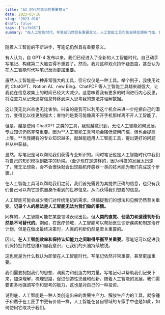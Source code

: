 ```yaml
---
title: "AI 时代写笔记的重要意义"
date: 2023-03-16
slug: "2023-016"
draft: false
tags: ["LifeOS"]
summary: "在人工智能时代，写笔记仍然具有重要意义。人工智能工具可能会降低使用门槛，但也会提高上限，因此拥有专业知识非常重要。记录个人的想法是人工智能无法为我们做的事情。人类的直觉、创造力和道德判断仍然是不可替代的。在人工智能效率和保持认知能力之间取得平衡至关重要，写笔记可以促进我们保持批判性思维和自我意识，让我们的头脑持续敏锐。"
---
```


随着人工智能的不断进步，写笔记仍然具有重要意义。

有人认为，自 GPT-4 发布以来，我们已经进入了全新的人工智能时代，自己动手写笔记、构建第二大脑变得不重要了。然而，我对这种观点持怀疑态度，甚至认为在人工智能时代写笔记反而更加重要。

虽然人工智能是一种非常强大的工具，但它仅仅是一种工具。举个例子，我使用过的 ChatGPT、Notion AI、new Bing、ChatPDF 等人工智能工具越来越强大，让我花在信息收集上的时间已经大大减少。这意味着我有更多的时间进行内心反思，将注意力从记录通常信息转移到深入思考我的想法并理解数据。

这让我无比兴奋也无比害怕，兴奋的是我可以利用这个机会来进一步挖掘自己的潜力，变得比以往更加强大；害怕的是我可能像离不开手机那样离不开人工智能了。

但是，越是使用 ChatGPT 之类的工具，我就越意识到，无论人工智能如何发展，专业知识仍然非常重要。因为**人工智能工具可能会降低使用门槛，但也会提高上限。**当我拥有的专业知识越多，就越能运用人工智能工具，提出更好的问题并从中获益。

显然，写笔记是可以帮助我们获得专业知识的。同时笔记也是人工智能时代中我们将自己的知识模拟到数字的桥梁。（至少现在是这样的，因为科技的发展太迅速了，我无法想象，会不会很快就会出现脑机传感器一类的技术能为我们完成这个步骤。）

在人工智能工具可以帮助我们之前，我们首先需要为其提供正确的信息，也只有我们自己可以向它提供自身所看到的世界信息，从而获得我们想要的信息。

人工智能可能会减少我们对传统笔记的需求，但捕捉我们的想法和见解仍然至关重要。**记录个人的想法是人工智能无法为我们做的事情。**

同样的，人工智能可能在某些领域表现出色，但**人类的直觉、创造力和道德判断仍然是不可替代的**。例如，在医疗领域，人工智能可以帮助医生诊断疾病和制定治疗计划，但是在做出最终决策时，人类的判断仍然是至关重要的。

因此，**在人工智能效率和保持认知能力之间取得平衡至关重要**。写笔记可以促进我们保持批判性思维和自我意识，让我们的头脑持续敏锐。

这也就是为什么我认为即使在人工智能时代，写笔记依然非常重要，甚至更加重要。

我们需要拥抱我们的思想、洞察力和创造力的力量。写笔记可以帮助我们记录下来，加深理解，梳理思路，促进创造性思维和创新。随着人工智能的发展，我们需要更多地强调写作和思考的能力，这也是对自己的一种投资。

说到底，人工智能是一种人类创造出来的发展生产力、解放生产力的工具，就像锤子和凿子在工匠手中更有价值一样，人工智能在各自领域的专家手中也是如此，如何使用它取决于我们。
